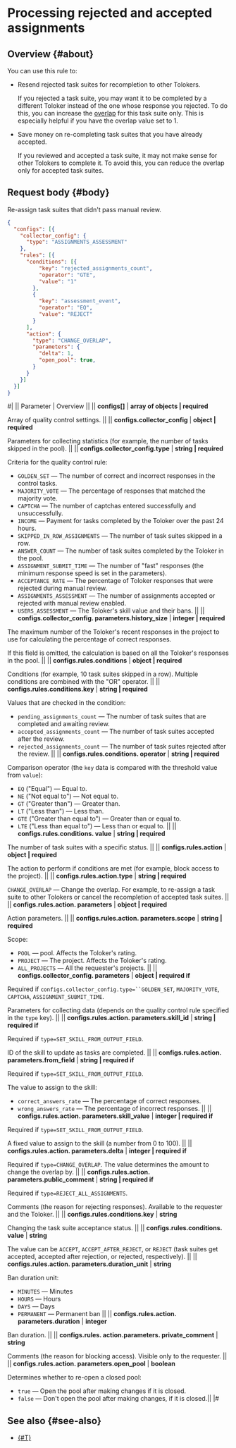 # Processing rejected and accepted assignments

## Overview {#about}

You can use this rule to:

- Resend rejected task suites for recompletion to other Tolokers.

    If you rejected a task suite, you may want it to be completed by a different Toloker instead of the one whose response you rejected. To do this, you can increase the [overlap](../../glossary.md#overlap) for this task suite only. This is especially helpful if you have the overlap value set to 1.

- Save money on re-completing task suites that you have already accepted.

    If you reviewed and accepted a task suite, it may not make sense for other Tolokers to complete it. To avoid this, you can reduce the overlap only for accepted task suites.

## Request body {#body}

Re-assign task suites that didn't pass manual review.

```json
{
  "configs": [{
    "collector_config": {
      "type": "ASSIGNMENTS_ASSESSMENT"
    },
    "rules": [{
      "conditions": [{
          "key": "rejected_assignments_count",
          "operator": "GTE",
          "value": "1"
        },
        {
          "key": "assessment_event",
          "operator": "EQ",
          "value": "REJECT"
        }
      ],
      "action": {
        "type": "CHANGE_OVERLAP",
        "parameters": {
          "delta": 1,
          "open_pool": true,
        }
      }
    }]
  }]
}
```

#|
|| Parameter | Overview ||
|| **configs[]** | **array of objects \| required**

Array of quality control settings. ||
|| **configs.collector_config** | **object \| required**

Parameters for collecting statistics (for example, the number of tasks skipped in the pool). ||
|| **configs.collector_config.type** | **string \| required**

Criteria for the quality control rule:

- `GOLDEN_SET` — The number of correct and incorrect responses in the control tasks.
- `MAJORITY_VOTE` — The percentage of responses that matched the majority vote.
- `CAPTCHA` — The number of captchas entered successfully and unsuccessfully.
- `INCOME` — Payment for tasks completed by the Toloker over the past 24 hours.
- `SKIPPED_IN_ROW_ASSIGNMENTS` — The number of task suites skipped in a row.
- `ANSWER_COUNT` — The number of task suites completed by the Toloker in the pool.
- `ASSIGNMENT_SUBMIT_TIME` — The number of "fast" responses (the minimum response speed is set in the parameters).
- `ACCEPTANCE_RATE` — The percentage of Toloker responses that were rejected during manual review.
- `ASSIGNMENTS_ASSESSMENT` — The number of assignments accepted or rejected with manual review enabled.
- `USERS_ASSESSMENT` — The Toloker's skill value and their bans. ||
|| **configs.collector_config. parameters.history_size** | **integer \| required**

The maximum number of the Toloker's recent responses in the project to use for calculating the percentage of correct responses.

If this field is omitted, the calculation is based on all the Toloker's responses in the pool. ||
|| **configs.rules.conditions** | **object \| required**

Conditions (for example, 10 task suites skipped in a row). Multiple conditions are combined with the "OR" operator. ||
|| **configs.rules.conditions.key** | **string \| required**

Values that are checked in the condition:

- `pending_assignments_count` — The number of task suites that are completed and awaiting review.
- `accepted_assignments_count` — The number of task suites accepted after the review.
- `rejected_assignments_count` — The number of task suites rejected after the review. ||
|| **configs.rules.conditions. operator** | **string \| required**

Comparison operator (the `key` data is compared with the threshold value from `value`):

- `EQ` ("Equal") — Equal to.
- `NE` ("Not equal to") — Not equal to.
- `GT` ("Greater than") — Greater than.
- `LT` ("Less than") — Less than.
- `GTE` ("Greater than equal to") — Greater than or equal to.
- `LTE` ("Less than equal to") — Less than or equal to. ||
|| **configs.rules.conditions. value** | **string \| required**

The number of task suites with a specific status. ||
|| **configs.rules.action** | **object \| required**

The action to perform if conditions are met (for example, block access to the project). ||
|| **configs.rules.action.type** | **string \| required**

`CHANGE_OVERLAP` — Change the overlap. For example, to re-assign a task suite to other Tolokers or cancel the recompletion of accepted task suites. ||
|| **configs.rules.action. parameters** | **object \| required**

Action parameters. ||
|| **configs.rules.action. parameters.scope** | **string \| required**

Scope:

- `POOL` — pool. Affects the Toloker's rating.
- `PROJECT` — The project. Affects the Toloker's rating.
- `ALL_PROJECTS` — All the requester's projects. ||
|| **configs.collector_config. parameters** | **object \| required if**

Required if `configs.collector_config.type=``GOLDEN_SET`, `MAJORITY_VOTE`, `CAPTCHA`, `ASSIGNMENT_SUBMIT_TIME`.

Parameters for collecting data (depends on the quality control rule specified in the `type` key). ||
|| **configs.rules.action. parameters.skill_id** | **string \| required if**

Required if `type=SET_SKILL_FROM_OUTPUT_FIELD`.

ID of the skill to update as tasks are completed. ||
|| **configs.rules.action. parameters.from_field** | **string \| required if**

Required if `type=SET_SKILL_FROM_OUTPUT_FIELD`.

The value to assign to the skill:

- `correct_answers_rate` — The percentage of correct responses.
- `wrong_answers_rate` — The percentage of incorrect responses. ||
|| **configs.rules.action. parameters.skill_value** | **integer \| required if**

Required if `type=SET_SKILL_FROM_OUTPUT_FIELD`.

A fixed value to assign to the skill (a number from 0 to 100). ||
|| **configs.rules.action. parameters.delta** | **integer \| required if**

Required if `type=CHANGE_OVERLAP`.
The value determines the amount to change the overlap by. ||
|| **configs.rules.action. parameters.public_comment** | **string \| required if**

Required if `type=REJECT_ALL_ASSIGNMENTS`.

Comments (the reason for rejecting responses). Available to the requester and the Toloker. ||
|| **configs.rules.conditions.key** | **string**

Changing the task suite acceptance status. ||
|| **configs.rules.conditions. value** | **string**

The value can be `ACCEPT`, `ACCEPT_AFTER_REJECT`, or `REJECT` (task suites get accepted, accepted after rejection, or rejected, respectively). ||
|| **configs.rules.action. parameters.duration_unit** | **string**

Ban duration unit:

- `MINUTES` — Minutes
- `HOURS` — Hours
- `DAYS` — Days
- `PERMANENT` — Permanent ban ||
|| **configs.rules.action. parameters.duration** | **integer**

Ban duration. ||
|| **configs.rules. action.parameters. private_comment** | **string**

Comments (the reason for blocking access). Visible only to the requester. ||
|| **configs.rules.action. parameters.open_pool** | **boolean**

Determines whether to re-open a closed pool:

- `true` — Open the pool after making changes if it is closed.
- `false` — Don't open the pool after making changes, if it is closed.||
|#

## See also {#see-also}

- [{#T}](../../guide/concepts/reassessment-after-accepting.md)